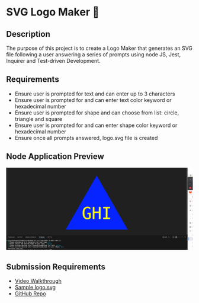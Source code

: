 # SVG Logo Maker 🔨

## Description
The purpose of this project is to create a Logo Maker that generates an SVG file following a user answering a series of prompts using node JS, Jest, Inquirer and Test-driven Development.

## Requirements
- Ensure user is prompted for text and can enter up to 3 characters
- Ensure user is prompted for and can enter text color keyword or hexadecimal number
- Ensure user is prompted for shape and can choose from list: circle, triangle and square
- Ensure user is prompted for and can enter shape color keyword or hexadecimal number
- Ensure once all prompts answered, logo.svg file is created

## Node Application Preview
![Application Screenshot 1](images/svg-logo-maker-1.png)

## Submission Requirements
- [Video Walkthrough](https://drive.google.com/file/d/1aZ-6l4wSP4EAwRjEyxbZfWnp6mxItWTY/view)
- [Sample logo.svg](https://github.com/ajayshans/svg-logo-maker/blob/main/logo.svg)
- [GitHub Repo](https://github.com/ajayshans/svg-logo-maker)